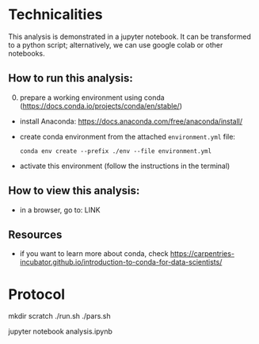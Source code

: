 # Technicalities

This analysis is demonstrated in a jupyter notebook.
It can be transformed to a python script; alternatively, we can use google colab or other notebooks.


## How to run this analysis:

0. prepare a working environment using conda (https://docs.conda.io/projects/conda/en/stable/)

  * install Anaconda: https://docs.anaconda.com/free/anaconda/install/
  * create conda environment from the attached `environment.yml` file:

    ```
    conda env create --prefix ./env --file environment.yml
    ```

  * activate this environment (follow the instructions in the terminal)

## How to view this analysis:

* in a browser, go to: LINK


## Resources

* if you want to learn more about conda, check https://carpentries-incubator.github.io/introduction-to-conda-for-data-scientists/



# Protocol


mkdir scratch
./run.sh
./pars.sh

jupyter notebook analysis.ipynb


